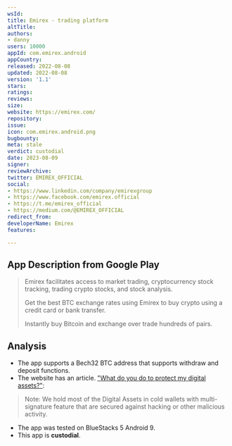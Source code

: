 ```yaml
---
wsId: 
title: Emirex - trading platform
altTitle: 
authors:
- danny
users: 10000
appId: com.emirex.android
appCountry: 
released: 2022-08-08
updated: 2022-08-08
version: '1.1'
stars: 
ratings: 
reviews: 
size: 
website: https://emirex.com/
repository: 
issue: 
icon: com.emirex.android.png
bugbounty: 
meta: stale
verdict: custodial
date: 2023-08-09
signer: 
reviewArchive: 
twitter: EMIREX_OFFICIAL
social:
- https://www.linkedin.com/company/emirexgroup
- https://www.facebook.com/emirex.official
- https://t.me/emirex_official
- https://medium.com/@EMIREX_OFFICIAL
redirect_from: 
developerName: Emirex
features: 

---
```


## App Description from Google Play

> Emirex facilitates access to market trading, cryptocurrency stock tracking, trading crypto stocks, and stock analysis.
>
> Get the best BTC exchange rates using Emirex to buy crypto using a credit card or bank transfer.
>
> Instantly buy Bitcoin and exchange over trade hundreds of pairs.

## Analysis

- The app supports a Bech32 BTC address that supports withdraw and deposit functions.
- The website has an article. ["What do you do to protect my digital assets?"](https://emirex.userecho.com/knowledge-bases/2/articles/51-what-do-you-do-to-protect-my-digital-assets-emirexcom):

> Note: We hold most of the Digital Assets in cold wallets with multi-signature feature that are secured against hacking or other malicious activity.

- The app was tested on BlueStacks 5 Android 9.
- This app is **custodial**.
